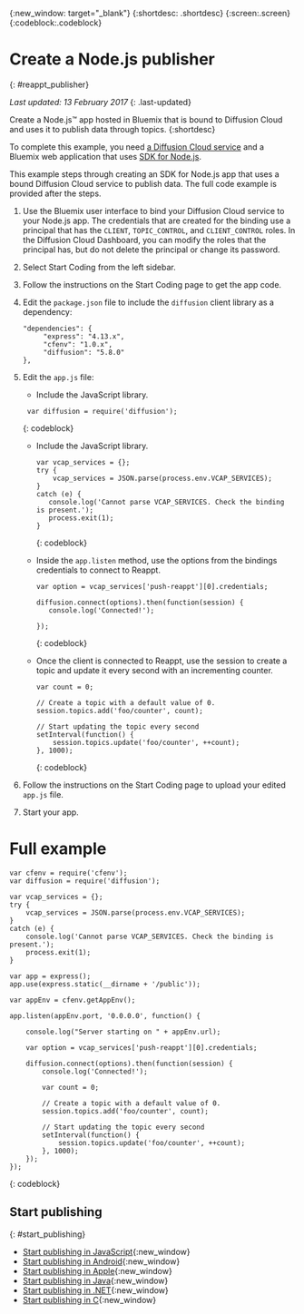 {:new_window: target="_blank"}
{:shortdesc: .shortdesc}
{:screen:.screen}
{:codeblock:.codeblock}


# Create a Node.js publisher
{: #reappt_publisher}

*Last updated: 13 February 2017*
{: .last-updated}


Create a Node.js™ app hosted in Bluemix that is bound to Diffusion Cloud and uses it to publish data through topics.
{:shortdesc}


To complete this example, you need [a Diffusion Cloud service](https://console.ng.bluemix.net/catalog/services/diffusion-cloud-from-push-technology/) and a Bluemix web application that uses [SDK for Node.js](https://console.ng.bluemix.net/catalog/starters/sdk-for-nodejs/).  


This example steps through creating an SDK for Node.js app that uses a bound Diffusion Cloud service to publish data. The full code example is provided after the steps.


1. Use the Bluemix user interface to bind your Diffusion Cloud service to your Node.js app.
   The credentials that are created for the binding use a principal that has the `CLIENT`, `TOPIC_CONTROL`, and `CLIENT_CONTROL` roles. In the Diffusion Cloud Dashboard, you can modify the roles that the principal has, but do not delete the principal or change its password.

2. Select Start Coding from the left sidebar.

3. Follow the instructions on the Start Coding page to get the app code.

4. Edit the `package.json` file to include the `diffusion` client library as a dependency:
   ```
   "dependencies": {
        "express": "4.13.x",
        "cfenv": "1.0.x",
        "diffusion": "5.8.0"
   },
   ```

5. Edit the `app.js` file:
   *  Include the JavaScript library.
     
     ```
      var diffusion = require('diffusion');
      ```
      {: codeblock}
   *  Include the JavaScript library.

      ```
      var vcap_services = {};
      try {
          vcap_services = JSON.parse(process.env.VCAP_SERVICES);
      }
      catch (e) {
	     console.log('Cannot parse VCAP_SERVICES. Check the binding is present.');
	     process.exit(1);
      }
      ```
      {: codeblock}
   *  Inside the `app.listen` method, use the options from the bindings credentials to connect to Reappt.
 
      ```
      var option = vcap_services['push-reappt'][0].credentials;

      diffusion.connect(options).then(function(session) {
         console.log('Connected!');

      });
      ```  
      {: codeblock}    
   *  Once the client is connected to Reappt, use the session to create a topic and update it every second with an incrementing counter.
      ```
      var count = 0;
        
      // Create a topic with a default value of 0. 
      session.topics.add('foo/counter', count);
  
      // Start updating the topic every second
      setInterval(function() {
          session.topics.update('foo/counter', ++count);
      }, 1000);
      ```
      {: codeblock}
5. Follow the instructions on the Start Coding page to upload your edited `app.js` file.

6. Start your app.



# Full example 

```
var cfenv = require('cfenv');
var diffusion = require('diffusion');

var vcap_services = {};
try {
	vcap_services = JSON.parse(process.env.VCAP_SERVICES);
}
catch (e) {
	console.log('Cannot parse VCAP_SERVICES. Check the binding is present.');
	process.exit(1);
}

var app = express();
app.use(express.static(__dirname + '/public'));

var appEnv = cfenv.getAppEnv();

app.listen(appEnv.port, '0.0.0.0', function() {

    console.log("Server starting on " + appEnv.url);

    var option = vcap_services['push-reappt'][0].credentials;

    diffusion.connect(options).then(function(session) {
        console.log('Connected!');

        var count = 0;
        
        // Create a topic with a default value of 0. 
        session.topics.add('foo/counter', count);
  
        // Start updating the topic every second
        setInterval(function() {
            session.topics.update('foo/counter', ++count);
        }, 1000);
    });
});
```
{: codeblock}




## Start publishing
{: #start_publishing}

* [Start publishing in JavaScript](http://docs.pushtechnology.com/cloud/latest/manual/html/developerguide/apis/javascript/getting_started_publisher.html){:new_window}
* [Start publishing in Android](http://docs.pushtechnology.com/cloud/latest/manual/html/developerguide/apis/android/getting_started_publisher.html){:new_window}
* [Start publishing in Apple](http://docs.pushtechnology.com/cloud/latest/manual/html/developerguide/apis/apple/getting_started_publisher.html){:new_window}
* [Start publishing in Java](http://docs.pushtechnology.com/cloud/latest/manual/html/developerguide/apis/java/getting_started_publisher.html){:new_window}
* [Start publishing in .NET](http://docs.pushtechnology.com/cloud/latest/manual/html/developerguide/apis/dotnet/getting_started_publisher.html){:new_window}
* [Start publishing in C](http://docs.pushtechnology.com/cloud/latest/manual/html/developerguide/apis/c/getting_started_publisher.html){:new_window}
